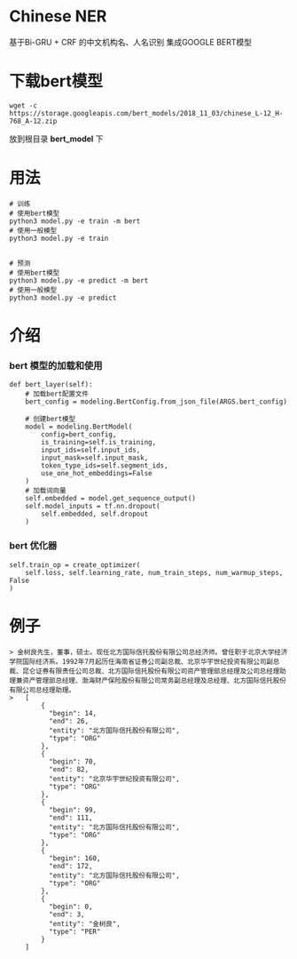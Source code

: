 # Chinese NER

基于Bi-GRU + CRF 的中文机构名、人名识别
集成GOOGLE BERT模型

# 下载bert模型
     
    wget -c https://storage.googleapis.com/bert_models/2018_11_03/chinese_L-12_H-768_A-12.zip

放到根目录 **bert_model** 下

# 用法

    # 训练
    # 使用bert模型
    python3 model.py -e train -m bert
    # 使用一般模型
    python3 model.py -e train
    
    
    # 预测
    # 使用bert模型
    python3 model.py -e predict -m bert
    # 使用一般模型
    python3 model.py -e predict

# 介绍

### bert 模型的加载和使用

    def bert_layer(self):
        # 加载bert配置文件
        bert_config = modeling.BertConfig.from_json_file(ARGS.bert_config)

        # 创建bert模型　
        model = modeling.BertModel(
            config=bert_config,
            is_training=self.is_training,
            input_ids=self.input_ids,
            input_mask=self.input_mask,
            token_type_ids=self.segment_ids,
            use_one_hot_embeddings=False
        )
        # 加载词向量
        self.embedded = model.get_sequence_output()
        self.model_inputs = tf.nn.dropout(
            self.embedded, self.dropout
        )

### bert 优化器

    self.train_op = create_optimizer(
        self.loss, self.learning_rate, num_train_steps, num_warmup_steps, False
    )
    



# 例子
    > 金树良先生，董事，硕士。现任北方国际信托股份有限公司总经济师。曾任职于北京大学经济学院国际经济系。1992年7月起历任海南省证券公司副总裁、北京华宇世纪投资有限公司副总裁、昆仑证券有限责任公司总裁、北方国际信托股份有限公司资产管理部总经理及公司总经理助理兼资产管理部总经理、渤海财产保险股份有限公司常务副总经理及总经理、北方国际信托股份有限公司总经理助理。
    >   [
            {
              "begin": 14,
              "end": 26,
              "entity": "北方国际信托股份有限公司",
              "type": "ORG"
            },
            {
              "begin": 70,
              "end": 82,
              "entity": "北京华宇世纪投资有限公司",
              "type": "ORG"
            },
            {
              "begin": 99,
              "end": 111,
              "entity": "北方国际信托股份有限公司",
              "type": "ORG"
            },
            {
              "begin": 160,
              "end": 172,
              "entity": "北方国际信托股份有限公司",
              "type": "ORG"
            },
            {
              "begin": 0,
              "end": 3,
              "entity": "金树良",
              "type": "PER"
            }
        ]